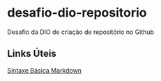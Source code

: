 # desafio-dio-repositorio
Desafio da DIO de criação de repositório no Github

## Links Úteis
[Sintaxe Básica Markdown](https://www.markdownguide.org/basic-syntax/)

